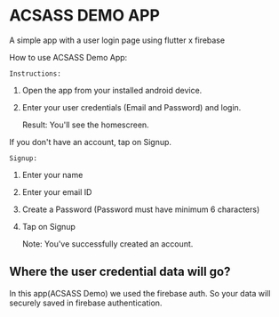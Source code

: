 # ACSASS DEMO APP

A simple app with a user login page using flutter x firebase

How to use ACSASS Demo App:

    Instructions:

1. Open the app from your installed android device.
2. Enter your user credentials (Email and Password) and login.

	Result: You'll see the homescreen.

If you don't have an account, tap on Signup.

    Signup:

1. Enter your name
2. Enter your email ID
3. Create a Password
(Password must have minimum 6 characters)
4. Tap on Signup

    Note: You've successfully created an account.



<h2>Where the user credential data will go?</h2>

In this app(ACSASS Demo) we used the firebase auth. So your data will securely saved in firebase authentication.
